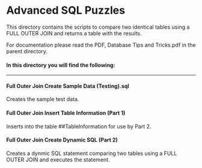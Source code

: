 # Advanced SQL Puzzles

This directory contains the scripts to compare two identical tables using a FULL OUTER JOIN and returns a table with the results.

For documentation please read the PDF, Database Tips and Tricks.pdf in the parent directory. 

#### In this directory you will find the following:
----

#### Full Outer Join Create Sample Data (Testing).sql
Creates the sample test data.

#### Full Outer Join Insert Table Information (Part 1)
Inserts into the table ##TableInformation for use by Part 2.

#### Full Outer Join Create Dynamic SQL (Part 2)
Creates a dynmic SQL statement comparing two tables using a FULL OUTER JOIN and executes the statement.
